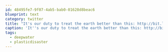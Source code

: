 ```yaml
---
id: 48495fe7-9f07-4ab5-bab0-01628d8beac6
blueprint: text
category: twitter
title: "It's our duty to treat the earth better than this: http://bit.ly/c3sbBF http://bit.ly/9rYo8e #plasticdisaster #deepwater"
caption: 'It''s our duty to treat the earth better than this: http://bit.ly/c3sbBF http://bit.ly/9rYo8e <span class="hashtag hashtag_local">#<a href="http://tweettemp.darylchymko.ca/?tag=plasticdisaster">plasticdisaster</a> <span class="hashtag hashtag_local">#<a href="http://tweettemp.darylchymko.ca/?tag=deepwater">deepwater</a>'
tags:
  - deepwater
  - plasticdisaster
---
```

